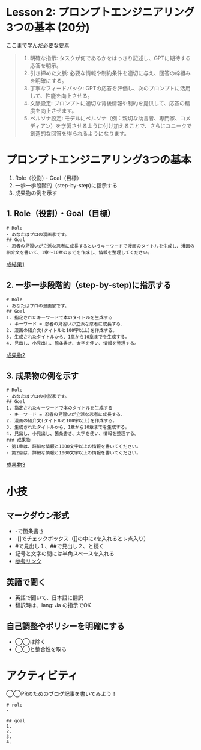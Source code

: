 # Lesson 2: プロンプトエンジニアリング3つの基本 (20分)

ここまで学んだ必要な要素
> 1. 明確な指示: タスクが何であるかをはっきり記述し、GPTに期待する応答を明示。
> 2. 引き締めた文脈: 必要な情報や制約条件を適切に与え、回答の枠組みを明確にする。
> 3. 丁寧なフィードバック: GPTの応答を評価し、次のプロンプトに活用して、性能を向上させる。
> 4. 文脈設定: プロンプトに適切な背後情報や制約を提供して、応答の精度を向上させます。
> 5. ペルソナ設定: モデルにペルソナ（例：親切な助言者、専門家、コメディアン）を学習させるように付け加えることで、さらにユニークで創造的な回答を得られるようになります。

# プロンプトエンジニアリング3つの基本
1. Role（役割）・Goal（目標）
2. 一歩一歩段階的（step-by-step)に指示する
3. 成果物の例を示す

## 1. Role（役割）・Goal（目標）
```
# Role
- あなたはプロの漫画家です。
## Goal
- 忍者の見習いが立派な忍者に成長するというキーワードで漫画のタイトルを生成し、漫画の紹介文を書いて、1章～10章のまでを作成し、情報を整理してください。
```
[成結果1](https://chat.openai.com/share/f3c9a623-0a14-40ca-b407-ce102d3da5c5)
## 2. 一歩一歩段階的（step-by-step)に指示する
```
# Role
- あなたはプロの漫画家です。
## Goal
1. 指定されたキーワードで本のタイトルを生成する
 - キーワード = 忍者の見習いが立派な忍者に成長する.
2. 漫画の紹介文(タイトルと100字以上)を作成する。
3. 生成されたタイトルから、1章から10章までを生成する。
4. 見出し、小見出し、箇条書き、太字を使い、情報を整理する。
```
[成果物2](https://chat.openai.com/share/f9a41871-0480-4566-a381-91d55cc703bd)
## 3. 成果物の例を示す
```
# Role
- あなたはプロの小説家です。
## Goal
1. 指定されたキーワードで本のタイトルを生成する
 - キーワード = 忍者の見習いが立派な忍者に成長する.
2. 漫画の紹介文(タイトルと100字以上)を作成する。
3. 生成されたタイトルから、1章から10章までを生成する。
4. 見出し、小見出し、箇条書き、太字を使い、情報を整理する。
### 成果物
- 第1章は、詳細な情報と1000文字以上の情報を書いてください。
- 第2章は、詳細な情報と1000文字以上の情報を書いてください。
```
[成果物3](https://chat.openai.com/share/2b9daf57-6a44-41b5-9c26-3f6e22154178)

# 小技
## マークダウン形式
 - -で箇条書き
 - -[]でチェックボックス（[]の中にxを入れるとレ点入り）
 - #で見出し１、##で見出し２、と続く
 - 記号と文字の間には半角スペースを入れる
 - [参考リンク](https://notepm.jp/help/how-to-markdown)

## 英語で聞く
 - 英語で聞いて、日本語に翻訳
 - 翻訳時は、lang: Ja の指示でOK

## 自己調整やポリシーを明確にする
 - ◯◯は除く
 - ◯◯と整合性を取る


# アクティビティ
◯◯PRのためのブログ記事を書いてみよう！

```
# role
- 

## goal
1.
2.
3.
4.
```
